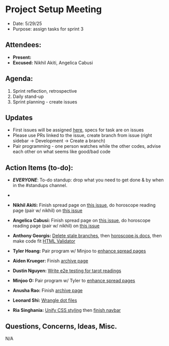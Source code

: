 # Project Setup Meeting

- Date: 5/29/25
- Purpose: assign tasks for sprint 3

## Attendees:

- **Present:**
- **Excused:** Nikhil Akiti, Angelica Cabusi

## Agenda:

1. Sprint reflection, retrospective
2. Daily stand-up
3. Sprint planning - create issues

## Updates

- First issues will be assigned [here](https://github.com/cse110-sp25-group16/cse110-sp25-group16/issues), specs for task are on issues
- Please use PRs linked to the issue, create branch from issue (right sidebar -> Development -> Create a branch)
- Pair programming - one person watches while the other codes, advise each other on what seems like good/bad code

## Action Items (to-do):

- **_EVERYONE_**: To-do standup: drop what you need to get done & by when in the #standups channel.
-

- **Nikhil Akiti:** Finish spread page on [this issue](https://github.com/cse110-sp25-group16/cse110-sp25-group16/issues/66), do horoscope reading page (pair w/ nikhil) on [this issue](https://github.com/cse110-sp25-group16/cse110-sp25-group16/issues/82)
- **Angelica Cabusi:** Finish spread page on [this issue](https://github.com/cse110-sp25-group16/cse110-sp25-group16/issues/66), do horoscope reading page (pair w/ nikhil) on [this issue](https://github.com/cse110-sp25-group16/cse110-sp25-group16/issues/82)
- **Anthony Georgis:** [Delete stale branches](https://github.com/cse110-sp25-group16/cse110-sp25-group16/issues/85), then [horoscope.js docs](https://github.com/cse110-sp25-group16/cse110-sp25-group16/issues/84), then make code fit [HTML Validator](https://github.com/cse110-sp25-group16/cse110-sp25-group16/issues/87)
- **Tyler Hoang:** Pair program w/ Minjoo to [enhance spread pages](https://github.com/cse110-sp25-group16/cse110-sp25-group16/issues/90)
- **Aiden Krueger:** Finish [archive page](https://github.com/cse110-sp25-group16/cse110-sp25-group16/issues/89)
- **Dustin Nguyen:** [Write e2e testing for tarot readings](https://github.com/cse110-sp25-group16/cse110-sp25-group16/issues/83)
- **Minjoo O:** Pair program w/ Tyler to [enhance spread pages](https://github.com/cse110-sp25-group16/cse110-sp25-group16/issues/90)
- **Anusha Rao:** Finish [archive page](https://github.com/cse110-sp25-group16/cse110-sp25-group16/issues/89)
- **Leonard Shi:** [Wrangle dot files](https://github.com/cse110-sp25-group16/cse110-sp25-group16/issues/86)
- **Ria Singhania:** [Unify CSS styling](https://github.com/cse110-sp25-group16/cse110-sp25-group16/issues/80) then [finish navbar](https://github.com/cse110-sp25-group16/cse110-sp25-group16/issues/67)

## Questions, Concerns, Ideas, Misc.

N/A
